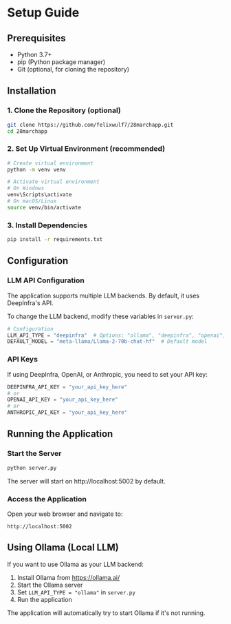 # Setup Guide

## Prerequisites
- Python 3.7+
- pip (Python package manager)
- Git (optional, for cloning the repository)

## Installation

### 1. Clone the Repository (optional)
```bash
git clone https://github.com/felixwulf7/28marchapp.git
cd 28marchapp
```

### 2. Set Up Virtual Environment (recommended)
```bash
# Create virtual environment
python -m venv venv

# Activate virtual environment
# On Windows
venv\Scripts\activate
# On macOS/Linux
source venv/bin/activate
```

### 3. Install Dependencies
```bash
pip install -r requirements.txt
```

## Configuration

### LLM API Configuration
The application supports multiple LLM backends. By default, it uses DeepInfra's API.

To change the LLM backend, modify these variables in `server.py`:
```python
# Configuration
LLM_API_TYPE = "deepinfra"  # Options: "ollama", "deepinfra", "openai", "anthropic"
DEFAULT_MODEL = "meta-llama/Llama-2-70b-chat-hf"  # Default model
```

### API Keys
If using DeepInfra, OpenAI, or Anthropic, you need to set your API key:
```python
DEEPINFRA_API_KEY = "your_api_key_here"
# or
OPENAI_API_KEY = "your_api_key_here"
# or
ANTHROPIC_API_KEY = "your_api_key_here"
```

## Running the Application

### Start the Server
```bash
python server.py
```

The server will start on http://localhost:5002 by default.

### Access the Application
Open your web browser and navigate to:
```
http://localhost:5002
```

## Using Ollama (Local LLM)
If you want to use Ollama as your LLM backend:

1. Install Ollama from https://ollama.ai/
2. Start the Ollama server
3. Set `LLM_API_TYPE = "ollama"` in `server.py`
4. Run the application

The application will automatically try to start Ollama if it's not running. 